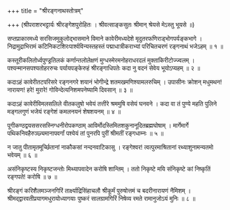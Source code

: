 +++
title = "श्रीरङ्गनाथस्तोत्रम्"

+++
(श्रीपराशरभट्टार्यः श्रीरङ्गेशपुरोहितः । श्रीवत्साङ्कसुतः श्रीमान् श्रेयसे मेऽस्तु भूयसे ॥)

सप्तप्राकारमध्ये सरसिजमुकुलोद्भासमाने विमाने कावेरीमध्यदेशे मृदुतरफणिराड्भोगपर्यङ्कभागे । निद्रामुद्राभिरामं कटिनिकटशिरःपार्श्वविन्यस्तहस्तं पद्माधात्रीकराभ्यां परिचितचरणं रङ्गनाथं भजेऽहम् ॥ १ ॥

कस्तूरीकलितोर्ध्वपुण्ड्रतिलकं कर्णान्तलोलेक्षणं मुग्धस्मेरमनोहराधरदलं मुक्ताकिरीटोज्ज्वलम् । पश्यन्मानसपश्यतोहररुचः पर्यायपङ्केरुहं श्रीरङ्गाधिपतेः कदा नु वदनं सेवेय भूयोऽप्यहम् ॥ २ ॥

कदाऽहं कावेरीतटपरिसरे रङ्गनगरे शयानं भोगीन्द्रे शतमखमणिश्यामलरुचिम् । उपासीनः क्रोशन् मधुमथन! नारायण! हरे! मुरारे! गोविन्देत्यनिशमपनेष्यामि दिवसान् ॥ ३ ॥

कदाऽहं कावेरीविमलसलिले वीतकलुषो भवेयं तत्तीरे श्रममुषि वसेयं घनवने । कदा वा तं पुण्ये महति पुलिने मङ्गलगुणं भजेयं रङ्गेशं कमलनयनं शेषशयनम् ॥ ४ ॥

पूगीकण्ठद्वयससरसस्निग्धनीरोपकण्ठाम् आविर्मोदस्तिमितशकुनानूदितब्रह्मघोषाम् । मार्गेमार्गे पथिकनिवहैरुञ्छ्यमानापवर्गां पश्येयं तां पुनरपि पुरीं श्रीमतीं रङ्गधाम्नः ॥ ५ ॥

न जातु पीतामृतमूर्च्छितानां नाकौकसां नन्दनवाटिकासु । रङ्गेश्वर! त्वत्पुरमाश्रितानां रथ्याशुनामन्यतमो भवेयम् ॥ ६ ॥

असंनिकृष्टस्य निकृष्टजन्तोः मिथ्यापवादेन करोषि शान्तिम् । ततो निकृष्टे मयि संनिकृष्टे कां निष्कृतिं रङ्गपते! करोषि ॥ ७ ॥

श्रीरङ्गं करिशैलमञ्जनगिरिं तार्क्ष्याद्रिसिंहाचलौ श्रीकूर्मं पुरुषोत्तमं च बदरीनारायणं नैमिशम् । श्रीमद्द्वारवतीप्रयागमधुरायोध्यागयाः पुष्करं सालग्रामगिरिं निषेव्य रमते रामानुजोऽयं मुनिः ॥ ८ ॥